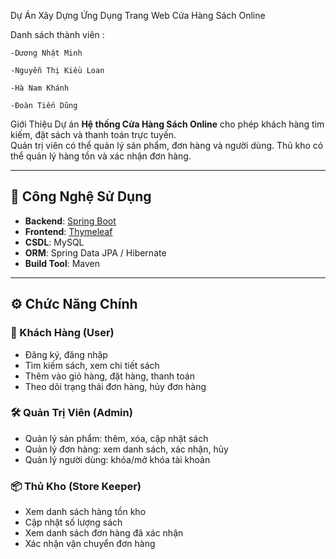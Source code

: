 Dự Án Xây Dựng Ứng Dụng Trang Web Cửa Hàng Sách Online

Danh sách thành viên :

    -Dương Nhật Minh

    -Nguyễn Thị Kiều Loan

    -Hà Nam Khánh 

    -Đoàn Tiến Dũng
Giới Thiệu
Dự án **Hệ thống Cửa Hàng Sách Online** cho phép khách hàng tìm kiếm, đặt sách và thanh toán trực tuyến.  
Quản trị viên có thể quản lý sản phẩm, đơn hàng và người dùng. Thủ kho có thể quản lý hàng tồn và xác nhận đơn hàng.  

---

## 🚀 Công Nghệ Sử Dụng
- **Backend**: [Spring Boot](https://spring.io/projects/spring-boot)  
- **Frontend**: [Thymeleaf](https://www.thymeleaf.org/)  
- **CSDL**: MySQL  
- **ORM**: Spring Data JPA / Hibernate  
- **Build Tool**: Maven  

---

## ⚙️ Chức Năng Chính

### 👤 Khách Hàng (User)
- Đăng ký, đăng nhập
- Tìm kiếm sách, xem chi tiết sách
- Thêm vào giỏ hàng, đặt hàng, thanh toán
- Theo dõi trạng thái đơn hàng, hủy đơn hàng

### 🛠️ Quản Trị Viên (Admin)
- Quản lý sản phẩm: thêm, xóa, cập nhật sách
- Quản lý đơn hàng: xem danh sách, xác nhận, hủy
- Quản lý người dùng: khóa/mở khóa tài khoản

### 📦 Thủ Kho (Store Keeper)
- Xem danh sách hàng tồn kho
- Cập nhật số lượng sách
- Xem danh sách đơn hàng đã xác nhận
- Xác nhận vận chuyển đơn hàng
